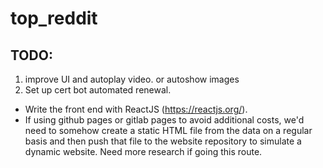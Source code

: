 # top_reddit

## TODO:
1. improve UI and autoplay video. or autoshow images
2. Set up cert bot automated renewal.

* Write the front end with ReactJS (https://reactjs.org/).
* If using github pages or gitlab pages to avoid additional costs, we'd need to somehow create a static HTML file from the data on a regular basis and then push that file to the website repository to simulate a dynamic website. Need more research if going this route.
